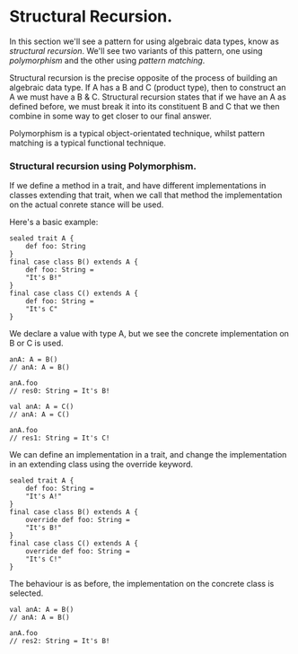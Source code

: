 # Structural Recursion.

In this section we'll see a pattern for using algebraic data types, know as *structural recursion*. We'll see two variants of this pattern, one using *polymorphism* and the other using *pattern matching*.

Structural recursion is the precise opposite of the process of building an algebraic data type. If A has a B and C (product type), then to construct an A we must have a B & C. Structural recursion states that if we have an A as defined before, we must break it into its constituent B and C that we then combine in some way to get closer to our final answer.

Polymorphism is a typical object-orientated technique, whilst pattern matching is a typical functional technique.

### Structural recursion using Polymorphism.

If we define a method in a trait, and have different implementations in classes extending that trait, when we call that method the implementation on the actual conrete stance will be used.

Here's a basic example:
```
sealed trait A {
    def foo: String
}
final case class B() extends A {
    def foo: String =
    "It's B!"
}
final case class C() extends A {
    def foo: String =
    "It's C"
} 
```
We declare a value with type A, but we see the concrete implementation on B or C is used.
```
anA: A = B()
// anA: A = B()

anA.foo
// res0: String = It's B!

val anA: A = C()
// anA: A = C()

anA.foo
// res1: String = It's C!
```
We can define an implementation in a trait, and change the implementation in an extending class using the override keyword.
```
sealed trait A {
    def foo: String =
    "It's A!"
}
final case class B() extends A {
    override def foo: String =
    "It's B!"
}
final case class C() extends A {
    override def foo: String =
    "It's C!"
}
```
The behaviour is as before, the implementation on the concrete class is selected.
```
val anA: A = B()
// anA: A = B()

anA.foo
// res2: String = It's B!
```